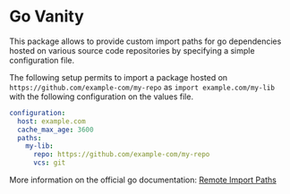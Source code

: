 # Go Vanity

This package allows to provide custom import paths for go dependencies hosted
on various source code repositories by specifying a simple configuration file.

The following setup permits to import a package hosted on `https://github.com/example-com/my-repo`
as `import example.com/my-lib` with the following configuration on the values file.

```yaml
configuration:
  host: example.com
  cache_max_age: 3600
  paths:
    my-lib:
      repo: https://github.com/example-com/my-repo
      vcs: git
```

More information on the official go documentation: [Remote Import Paths](https://golang.org/cmd/go/#hdr-Remote_import_paths)